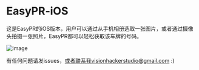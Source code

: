 # EasyPR-iOS
这是EasyPR的iOS版本，用户可以通过从手机相册选取一张图片，或者通过摄像头拍摄一张照片，EasyPR都可以轻松获取该车牌的号码。

 ![image](https://github.com/zhoushiwei/EasyPR-iOS/blob/master/image/3638739A412B925A11D84552B4479C92.png)
               
有任何问题请发issues，或者联系我visionhackerstudio@gmail.com :)
